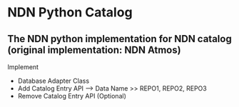 # NDN Python Catalog

## The NDN python implementation for NDN catalog (original implementation: NDN Atmos)

Implement
- Database Adapter Class
- Add Catalog Entry API  -->  Data Name  >>  REPO1, REPO2, REPO3
- Remove Catalog Entry API (Optional)